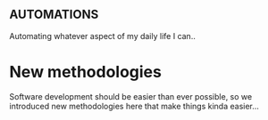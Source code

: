 ## AUTOMATIONS

Automating whatever aspect of my daily life I can..

# New methodologies

Software development should be easier than ever possible, so we introduced new methodologies here that make things kinda easier...